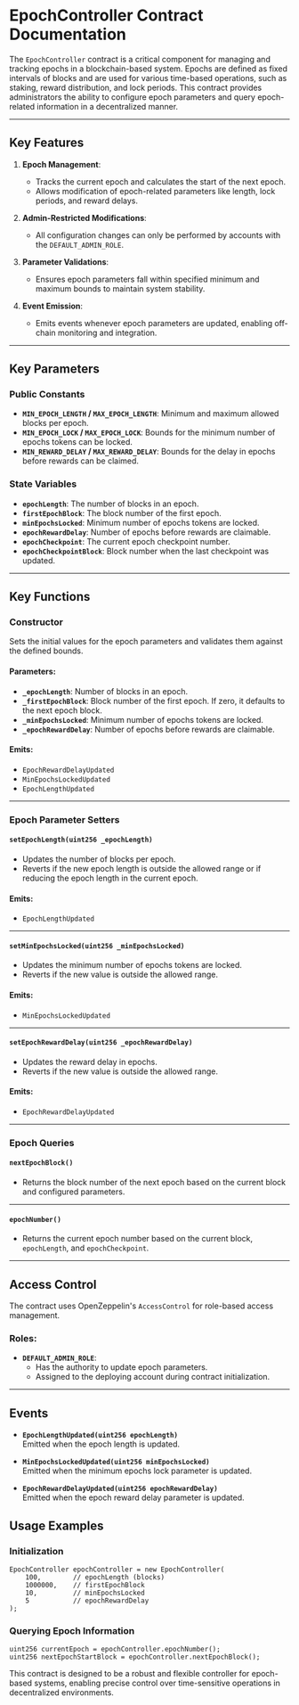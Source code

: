 # EpochController Contract Documentation

The `EpochController` contract is a critical component for managing and tracking epochs in a blockchain-based system. Epochs are defined as fixed intervals of blocks and are used for various time-based operations, such as staking, reward distribution, and lock periods. This contract provides administrators the ability to configure epoch parameters and query epoch-related information in a decentralized manner.

---

## Key Features

1. **Epoch Management**:

    - Tracks the current epoch and calculates the start of the next epoch.
    - Allows modification of epoch-related parameters like length, lock periods, and reward delays.

2. **Admin-Restricted Modifications**:

    - All configuration changes can only be performed by accounts with the `DEFAULT_ADMIN_ROLE`.

3. **Parameter Validations**:

    - Ensures epoch parameters fall within specified minimum and maximum bounds to maintain system stability.

4. **Event Emission**:
    - Emits events whenever epoch parameters are updated, enabling off-chain monitoring and integration.

---

## Key Parameters

### Public Constants

-   **`MIN_EPOCH_LENGTH` / `MAX_EPOCH_LENGTH`**: Minimum and maximum allowed blocks per epoch.
-   **`MIN_EPOCH_LOCK` / `MAX_EPOCH_LOCK`**: Bounds for the minimum number of epochs tokens can be locked.
-   **`MIN_REWARD_DELAY` / `MAX_REWARD_DELAY`**: Bounds for the delay in epochs before rewards can be claimed.

### State Variables

-   **`epochLength`**: The number of blocks in an epoch.
-   **`firstEpochBlock`**: The block number of the first epoch.
-   **`minEpochsLocked`**: Minimum number of epochs tokens are locked.
-   **`epochRewardDelay`**: Number of epochs before rewards are claimable.
-   **`epochCheckpoint`**: The current epoch checkpoint number.
-   **`epochCheckpointBlock`**: Block number when the last checkpoint was updated.

---

## Key Functions

### Constructor

Sets the initial values for the epoch parameters and validates them against the defined bounds.

#### Parameters:

-   **`_epochLength`**: Number of blocks in an epoch.
-   **`_firstEpochBlock`**: Block number of the first epoch. If zero, it defaults to the next epoch block.
-   **`_minEpochsLocked`**: Minimum number of epochs tokens are locked.
-   **`_epochRewardDelay`**: Number of epochs before rewards are claimable.

#### Emits:

-   `EpochRewardDelayUpdated`
-   `MinEpochsLockedUpdated`
-   `EpochLengthUpdated`

---

### Epoch Parameter Setters

#### `setEpochLength(uint256 _epochLength)`

-   Updates the number of blocks per epoch.
-   Reverts if the new epoch length is outside the allowed range or if reducing the epoch length in the current epoch.

#### Emits:

-   `EpochLengthUpdated`

---

#### `setMinEpochsLocked(uint256 _minEpochsLocked)`

-   Updates the minimum number of epochs tokens are locked.
-   Reverts if the new value is outside the allowed range.

#### Emits:

-   `MinEpochsLockedUpdated`

---

#### `setEpochRewardDelay(uint256 _epochRewardDelay)`

-   Updates the reward delay in epochs.
-   Reverts if the new value is outside the allowed range.

#### Emits:

-   `EpochRewardDelayUpdated`

---

### Epoch Queries

#### `nextEpochBlock()`

-   Returns the block number of the next epoch based on the current block and configured parameters.

---

#### `epochNumber()`

-   Returns the current epoch number based on the current block, `epochLength`, and `epochCheckpoint`.

---

## Access Control

The contract uses OpenZeppelin's `AccessControl` for role-based access management.

### Roles:

-   **`DEFAULT_ADMIN_ROLE`**:
    -   Has the authority to update epoch parameters.
    -   Assigned to the deploying account during contract initialization.

---

## Events

-   **`EpochLengthUpdated(uint256 epochLength)`**  
    Emitted when the epoch length is updated.

-   **`MinEpochsLockedUpdated(uint256 minEpochsLocked)`**  
    Emitted when the minimum epochs lock parameter is updated.

-   **`EpochRewardDelayUpdated(uint256 epochRewardDelay)`**  
    Emitted when the epoch reward delay parameter is updated.

## Usage Examples

### Initialization

```solidity
EpochController epochController = new EpochController(
    100,        // epochLength (blocks)
    1000000,    // firstEpochBlock
    10,         // minEpochsLocked
    5           // epochRewardDelay
);
```

### Querying Epoch Information

```solidity
uint256 currentEpoch = epochController.epochNumber();
uint256 nextEpochStartBlock = epochController.nextEpochBlock();
```

This contract is designed to be a robust and flexible controller for epoch-based systems, enabling precise control over time-sensitive operations in decentralized environments.
